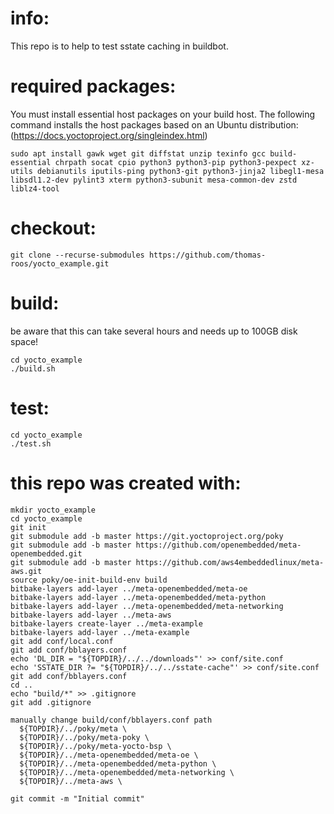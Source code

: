# info:
This repo is to help to test sstate caching in buildbot.

# required packages:
You must install essential host packages on your build host. The following command installs the host packages based on an Ubuntu distribution: (https://docs.yoctoproject.org/singleindex.html)
```
sudo apt install gawk wget git diffstat unzip texinfo gcc build-essential chrpath socat cpio python3 python3-pip python3-pexpect xz-utils debianutils iputils-ping python3-git python3-jinja2 libegl1-mesa libsdl1.2-dev pylint3 xterm python3-subunit mesa-common-dev zstd liblz4-tool
```
# checkout:
```
git clone --recurse-submodules https://github.com/thomas-roos/yocto_example.git
```
# build:
be aware that this can take several hours and needs up to 100GB disk space!
```
cd yocto_example
./build.sh
```
# test:
```
cd yocto_example
./test.sh
```
# this repo was created with:
```
mkdir yocto_example
cd yocto_example
git init
git submodule add -b master https://git.yoctoproject.org/poky
git submodule add -b master https://github.com/openembedded/meta-openembedded.git 
git submodule add -b master https://github.com/aws4embeddedlinux/meta-aws.git 
source poky/oe-init-build-env build
bitbake-layers add-layer ../meta-openembedded/meta-oe
bitbake-layers add-layer ../meta-openembedded/meta-python
bitbake-layers add-layer ../meta-openembedded/meta-networking
bitbake-layers add-layer ../meta-aws
bitbake-layers create-layer ../meta-example
bitbake-layers add-layer ../meta-example
git add conf/local.conf
git add conf/bblayers.conf
echo 'DL_DIR = "${TOPDIR}/../../downloads"' >> conf/site.conf 
echo 'SSTATE_DIR ?= "${TOPDIR}/../../sstate-cache"' >> conf/site.conf 
git add conf/bblayers.conf
cd ..
echo "build/*" >> .gitignore
git add .gitignore

manually change build/conf/bblayers.conf path
  ${TOPDIR}/../poky/meta \
  ${TOPDIR}/../poky/meta-poky \
  ${TOPDIR}/../poky/meta-yocto-bsp \
  ${TOPDIR}/../meta-openembedded/meta-oe \
  ${TOPDIR}/../meta-openembedded/meta-python \
  ${TOPDIR}/../meta-openembedded/meta-networking \
  ${TOPDIR}/../meta-aws \

git commit -m "Initial commit"
```

